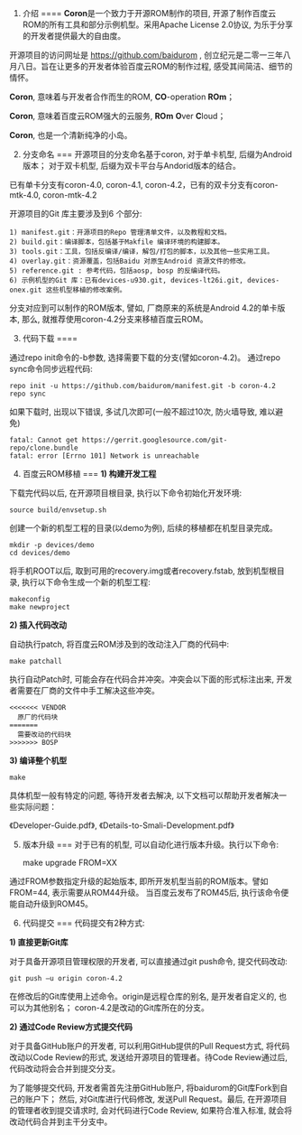 1. 介绍
====
<b>Coron</b>是一个致力于开源ROM制作的项目, 开源了制作百度云ROM的所有工具和部分示例机型。采用Apache License 2.0协议, 为乐于分享的开发者提供最大的自由度。

开源项目的访问网址是 https://github.com/baidurom , 创立纪元是二零一三年八月八日。旨在让更多的开发者体验百度云ROM的制作过程, 感受其间简洁、细节的情怀。

   <b>Coron</b>, 意味着与开发者合作而生的ROM, <b>CO</b>-operation <b>ROm</b>；

   <b>Coron</b>, 意味着百度云ROM强大的云服务, <b>ROm</b> <b>O</b>ver <b>C</b>loud；

   <b>Coron</b>, 也是一个清新纯净的小岛。


2. 分支命名
===
开源项目的分支命名基于coron, 对于单卡机型, 后缀为Android 版本； 对于双卡机型, 后缀为双卡平台与Andorid版本的结合。

已有单卡分支有coron-4.0, coron-4.1, coron-4.2，已有的双卡分支有coron-mtk-4.0, coron-mtk-4.2

开源项目的Git 库主要涉及到6 个部分: 

    1) manifest.git：开源项目的Repo 管理清单文件，以及教程和文档。
    2) build.git：编译脚本，包括基于Makfile 编译环境的构建脚本。
    3) tools.git：工具，包括反编译/编译，解包/打包的脚本，以及其他一些实用工具。
    4) overlay.git：资源覆盖，包括Baidu 对原生Android 资源文件的修改。
    5) reference.git : 参考代码，包括aosp, bosp 的反编译代码。
    6) 示例机型的Git 库：已有devices-u930.git, devices-lt26i.git, devices-onex.git 这些机型移植的修改案例。

分支对应到可以制作的ROM版本, 譬如, 厂商原来的系统是Android 4.2的单卡版本, 那么, 就推荐使用coron-4.2分支来移植百度云ROM。


3. 代码下载
====

通过repo init命令的-b参数, 选择需要下载的分支(譬如coron-4.2)。
通过repo sync命令同步远程代码: 

    repo init -u https://github.com/baidurom/manifest.git -b coron-4.2
    repo sync

如果下载时, 出现以下错误, 多试几次即可(一般不超过10次, 防火墙导致, 难以避免)

    fatal: Cannot get https://gerrit.googlesource.com/git-repo/clone.bundle
    fatal: error [Errno 101] Network is unreachable


4. 百度云ROM移植
===
<b>1) 构建开发工程</b>

下载完代码以后, 在开源项目根目录, 执行以下命令初始化开发环境: 

    source build/envsetup.sh

创建一个新的机型工程的目录(以demo为例), 后续的移植都在机型目录完成。

    mkdir -p devices/demo
    cd devices/demo

将手机ROOT以后, 取到可用的recovery.img或者recovery.fstab, 放到机型根目录, 执行以下命令生成一个新的机型工程: 

    makeconfig
    make newproject

<b>2) 插入代码改动</b>

自动执行patch, 将百度云ROM涉及到的改动注入厂商的代码中: 

    make patchall

执行自动Patch时, 可能会存在代码合并冲突。冲突会以下面的形式标注出来, 开发者需要在厂商的文件中手工解决这些冲突。

    <<<<<<< VENDOR
      原厂的代码块
    =======
      需要改动的代码块
    >>>>>>> BOSP

<b>3) 编译整个机型</b>

    make

具体机型一般有特定的问题, 等待开发者去解决, 以下文档可以帮助开发者解决一些实际问题：

《Developer-Guide.pdf》, 《Details-to-Smali-Development.pdf》


5. 版本升级
===
对于已有的机型, 可以自动化进行版本升级。执行以下命令: 

    make upgrade FROM=XX

通过FROM参数指定升级的起始版本, 即所开发机型当前的ROM版本。譬如FROM=44, 表示需要从ROM44升级。
当百度云发布了ROM45后, 执行该命令便能自动升级到ROM45。


6. 代码提交
===
代码提交有2种方式: 

<b>1) 直接更新Git库</b>

对于具备开源项目管理权限的开发者, 可以直接通过git push命令, 提交代码改动: 

    git push –u origin coron-4.2

在修改后的Git库使用上述命令。origin是远程仓库的别名, 是开发者自定义的, 也可以为其他别名； coron-4.2是改动的Git库所在的分支。

<b>2) 通过Code Review方式提交代码</b>

对于具备GitHub账户的开发者, 可以利用GitHub提供的Pull Request方式, 将代码改动以Code Review的形式, 发送给开源项目的管理者。待Code Review通过后, 代码改动将会合并到提交分支。

为了能够提交代码, 开发者需首先注册GitHub账户, 将baidurom的Git库Fork到自己的账户下； 然后, 对Git库进行代码修改, 发送Pull Request。最后, 在开源项目的管理者收到提交请求时, 会对代码进行Code Review, 如果符合准入标准, 就会将改动代码合并到主干分支中。

